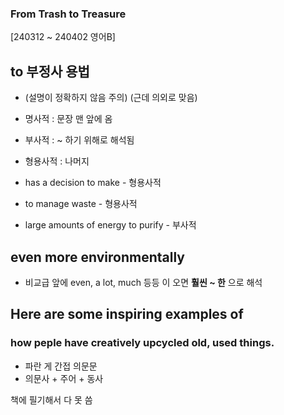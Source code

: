 ### From Trash to Treasure
[240312 ~ 240402 영어B]

## to 부정사 용법
- (설명이 정확하지 않음 주의)
  (근데 의외로 맞음)
- 명사적 : 문장 맨 앞에 옴
- 부사적 : ~ 하기 위해로 해석됨
- 형용사적 : 나머지

- has a decision to make - 형용사적
- to manage waste - 형용사적
- large amounts of energy to purify - 부사적

## even more environmentally
- 비교급 앞에
  even, a lot, much 등등 이 오면
  **훨씬 ~ 한** 으로 해석

## Here are some inspiring examples of
### how peple have creatively upcycled old, used things.
- 파란 게 간접 의문문 
- 의문사 + 주어 + 동사

책에 필기해서 다 못 씀